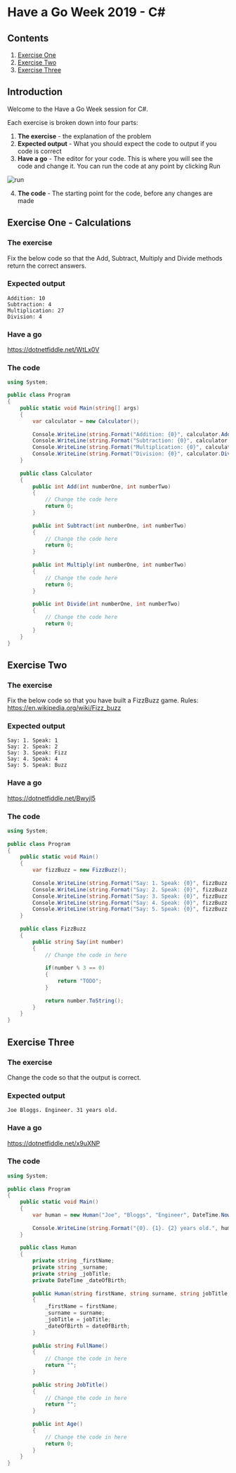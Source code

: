 # Have a Go Week 2019 - C#
## Contents
1. [Exercise One](#exercise-one---calculations)
2. [Exercise Two](#exercise-two)
3. [Exercise Three](#exercise-three)
## Introduction
Welcome to the Have a Go Week session for C#.

Each exercise is broken down into four parts:
1. **The exercise** - the explanation of the problem
2. **Expected output** - What you should expect the code to output if you code is correct
3. **Have a go** - The editor for your code. This is where you will see the code and change it. You can run the code at any point by clicking Run

![run](/.attachments/ide.png)

4. **The code** - The starting point for the code, before any changes are made
## Exercise One - Calculations
### The exercise
Fix the below code so that the Add, Subtract, Multiply and Divide methods return the correct answers.
### Expected output
```
Addition: 10
Subtraction: 4
Multiplication: 27
Division: 4
```
### Have a go
https://dotnetfiddle.net/WtLx0V
### The code
```csharp
using System;

public class Program
{
	public static void Main(string[] args)
	{
		var calculator = new Calculator();
		
		Console.WriteLine(string.Format("Addition: {0}", calculator.Add(7,3)));
		Console.WriteLine(string.Format("Subtraction: {0}", calculator.Subtract(8,4)));
		Console.WriteLine(string.Format("Multiplication: {0}", calculator.Multiply(9,3)));
		Console.WriteLine(string.Format("Division: {0}", calculator.Divide(12,3)));
	}
	
	public class Calculator
	{
		public int Add(int numberOne, int numberTwo)
		{
			// Change the code here
			return 0;
		}
		
		public int Subtract(int numberOne, int numberTwo)
		{
			// Change the code here
			return 0;
		}
		
		public int Multiply(int numberOne, int numberTwo)
		{
			// Change the code here
			return 0;
		}
		
		public int Divide(int numberOne, int numberTwo)
		{
			// Change the code here
			return 0;
		}
	}
}
```
## Exercise Two
### The exercise
Fix the below code so that you have built a FizzBuzz game. Rules: https://en.wikipedia.org/wiki/Fizz_buzz
### Expected output
```
Say: 1. Speak: 1
Say: 2. Speak: 2
Say: 3. Speak: Fizz
Say: 4. Speak: 4
Say: 5. Speak: Buzz
```
### Have a go
https://dotnetfiddle.net/Bwyjl5
### The code
```csharp
using System;
					
public class Program
{
	public static void Main()
	{
		var fizzBuzz = new FizzBuzz();
		
		Console.WriteLine(string.Format("Say: 1. Speak: {0}", fizzBuzz.Say(1)));
		Console.WriteLine(string.Format("Say: 2. Speak: {0}", fizzBuzz.Say(2)));
		Console.WriteLine(string.Format("Say: 3. Speak: {0}", fizzBuzz.Say(3)));
		Console.WriteLine(string.Format("Say: 4. Speak: {0}", fizzBuzz.Say(4)));
		Console.WriteLine(string.Format("Say: 5. Speak: {0}", fizzBuzz.Say(5)));
	}
	
	public class FizzBuzz
	{
		public string Say(int number)
		{
			// Change the code in here
			
			if(number % 3 == 0)
			{
				return "TODO";
			}
			
			return number.ToString();
		}
	}
}
```
## Exercise Three
### The exercise
Change the code so that the output is correct.
### Expected output
```
Joe Bloggs. Engineer. 31 years old.
```
### Have a go
https://dotnetfiddle.net/x9uXNP
### The code
```csharp
using System;
					
public class Program
{
	public static void Main()
	{
		var human = new Human("Joe", "Bloggs", "Engineer", DateTime.Now.AddYears(-31).AddMonths(4));
		
		Console.WriteLine(string.Format("{0}. {1}. {2} years old.", human.FullName(), human.JobTitle(), human.Age()));
	}
	
	public class Human
	{
		private string _firstName;
		private string _surname;
		private string _jobTitle;
		private DateTime _dateOfBirth;
		
		public Human(string firstName, string surname, string jobTitle, DateTime dateOfBirth)
		{
			_firstName = firstName;
			_surname = surname;
			_jobTitle = jobTitle;
			_dateOfBirth = dateOfBirth;
		}
		
		public string FullName()
		{
			// Change the code in here
			return "";
		}
		
		public string JobTitle()
		{
			// Change the code in here
			return "";
		}
		
		public int Age()
		{
			// Change the code in here
			return 0;
		}
	}
}
```
